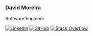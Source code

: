 ### David Moreira

Software Engineer

[![Linkedin](https://img.shields.io/badge/-LinkedIn-222222?style=flat-square&logo=Linkedin&logoColor=white)](https://www.linkedin.com/in/davidacmoreira)
[![GitHub](https://img.shields.io/badge/-GitHub-222222?style=flat-square&logo=github&logoColor=white)](https://github.com/davidacmoreira)
[![Stack Overflow](https://img.shields.io/badge/-Stack%20Overflow-222222?style=flat-square&logo=stack-overflow&logoColor=white)](https://stackoverflow.com/users/13678487/davidacmoreira)
